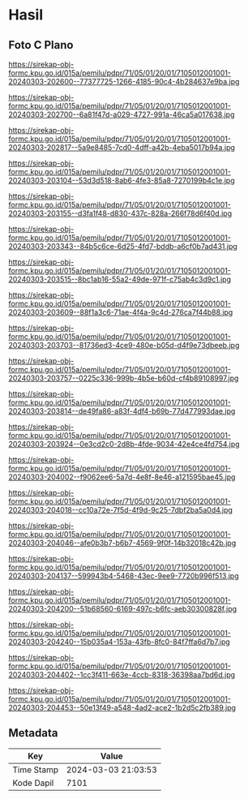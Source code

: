# Hasil

## Foto C Plano

https://sirekap-obj-formc.kpu.go.id/015a/pemilu/pdpr/71/05/01/20/01/7105012001001-20240303-202600--77377725-1266-4185-90c4-4b284637e9ba.jpg

https://sirekap-obj-formc.kpu.go.id/015a/pemilu/pdpr/71/05/01/20/01/7105012001001-20240303-202700--6a81f47d-a029-4727-991a-46ca5a017638.jpg

https://sirekap-obj-formc.kpu.go.id/015a/pemilu/pdpr/71/05/01/20/01/7105012001001-20240303-202817--5a9e8485-7cd0-4dff-a42b-4eba5017b94a.jpg

https://sirekap-obj-formc.kpu.go.id/015a/pemilu/pdpr/71/05/01/20/01/7105012001001-20240303-203104--53d3d518-8ab6-4fe3-85a8-7270199b4c1e.jpg

https://sirekap-obj-formc.kpu.go.id/015a/pemilu/pdpr/71/05/01/20/01/7105012001001-20240303-203155--d3fa1f48-d830-437c-828a-266f78d6f40d.jpg

https://sirekap-obj-formc.kpu.go.id/015a/pemilu/pdpr/71/05/01/20/01/7105012001001-20240303-203343--84b5c6ce-6d25-4fd7-bddb-a6cf0b7ad431.jpg

https://sirekap-obj-formc.kpu.go.id/015a/pemilu/pdpr/71/05/01/20/01/7105012001001-20240303-203515--8bc1ab16-55a2-49de-971f-c75ab4c3d9c1.jpg

https://sirekap-obj-formc.kpu.go.id/015a/pemilu/pdpr/71/05/01/20/01/7105012001001-20240303-203609--88f1a3c6-71ae-4f4a-9c4d-276ca7f44b88.jpg

https://sirekap-obj-formc.kpu.go.id/015a/pemilu/pdpr/71/05/01/20/01/7105012001001-20240303-203703--81736ed3-4ce9-480e-b05d-d4f9e73dbeeb.jpg

https://sirekap-obj-formc.kpu.go.id/015a/pemilu/pdpr/71/05/01/20/01/7105012001001-20240303-203757--0225c336-999b-4b5e-b60d-cf4b89108997.jpg

https://sirekap-obj-formc.kpu.go.id/015a/pemilu/pdpr/71/05/01/20/01/7105012001001-20240303-203814--de49fa86-a83f-4df4-b69b-77d477993dae.jpg

https://sirekap-obj-formc.kpu.go.id/015a/pemilu/pdpr/71/05/01/20/01/7105012001001-20240303-203924--0e3cd2c0-2d8b-4fde-9034-42e4ce4fd754.jpg

https://sirekap-obj-formc.kpu.go.id/015a/pemilu/pdpr/71/05/01/20/01/7105012001001-20240303-204002--f9062ee6-5a7d-4e8f-8e46-a121595bae45.jpg

https://sirekap-obj-formc.kpu.go.id/015a/pemilu/pdpr/71/05/01/20/01/7105012001001-20240303-204018--cc10a72e-7f5d-4f9d-9c25-7dbf2ba5a0d4.jpg

https://sirekap-obj-formc.kpu.go.id/015a/pemilu/pdpr/71/05/01/20/01/7105012001001-20240303-204046--afe0b3b7-b6b7-4569-9f0f-14b32018c42b.jpg

https://sirekap-obj-formc.kpu.go.id/015a/pemilu/pdpr/71/05/01/20/01/7105012001001-20240303-204137--599943b4-5468-43ec-9ee9-7720b996f513.jpg

https://sirekap-obj-formc.kpu.go.id/015a/pemilu/pdpr/71/05/01/20/01/7105012001001-20240303-204200--51b68560-6169-497c-b6fc-aeb30300828f.jpg

https://sirekap-obj-formc.kpu.go.id/015a/pemilu/pdpr/71/05/01/20/01/7105012001001-20240303-204240--15b035a4-153a-43fb-8fc0-84f7ffa6d7b7.jpg

https://sirekap-obj-formc.kpu.go.id/015a/pemilu/pdpr/71/05/01/20/01/7105012001001-20240303-204402--1cc3f411-663e-4ccb-8318-36398aa7bd6d.jpg

https://sirekap-obj-formc.kpu.go.id/015a/pemilu/pdpr/71/05/01/20/01/7105012001001-20240303-204453--50e13f49-a548-4ad2-ace2-1b2d5c2fb389.jpg


## Metadata

| Key        | Value               |
| ---------- | ------------------- |
| Time Stamp | 2024-03-03 21:03:53 |
| Kode Dapil | 7101                |



